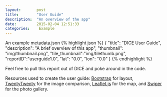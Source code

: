 ```yaml
---
layout:       post
title:        "User Guide"
description:  "An overview of the app"
date:         2015-02-04 12:51:33
categories:    Example
---
```


An example metadata.json
{% highlight json %}
{
  "title": "DICE User Guide",
  "description": "A brief overview of this app",
  "thumbnail": "img/thumbnail.png",
  "tile_thumbnail":"img/tilethumb.png",
  "reportID":"userguide1.0",
  "lat": "0.0",
  "lon": "0.0"
}
{% endhighlight %}


Feel free to pull this report out of DICE and poke around in the code.

Resources used to create the user guide: [Bootstrap][bootstrap] for layout, [TwentyTwenty][twentytwenty] for the image comparison, [Leaflet.js][leaflet] for the map, and [Swiper][swiper] for the photo gallery.

[bootstrap]:    http://getbootstrap.com/
[twentytwenty]: http://zurb.com/playground/twentytwenty
[leaflet]:      http://leafletjs.com/
[swiper]: http://www.idangero.us/sliders/swiper/index.php
